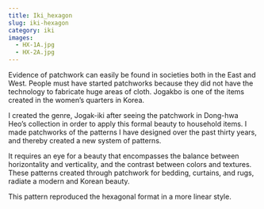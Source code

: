 ```yaml
---
title: Iki_hexagon
slug: iki-hexagon
category: iki
images:
  - HX-1A.jpg
  - HX-2A.jpg
---
```


Evidence of patchwork can easily be found in societies both in the East and West. People must have started patchworks because they did not have the technology to fabricate huge areas of cloth. Jogakbo is one of the items created in the women’s quarters in Korea.

I created the genre, Jogak-iki after seeing the patchwork in Dong-hwa Heo’s collection in order to apply this formal beauty to household items. I made patchworks of the patterns I have designed over the past thirty years, and thereby created a new system of patterns.

It requires an eye for a beauty that encompasses the balance between horizontality and verticality, and the contrast between colors and textures. These patterns created through patchwork for bedding, curtains, and rugs, radiate a modern and Korean beauty.

This pattern reproduced the hexagonal format in a more linear style.
